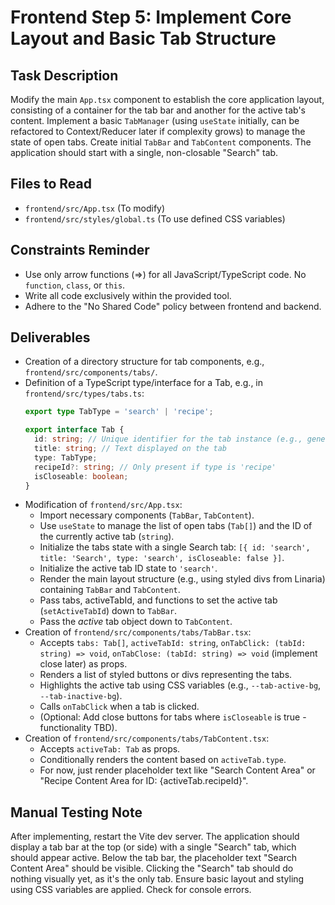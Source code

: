 # Frontend Step 5: Implement Core Layout and Basic Tab Structure

## Task Description
Modify the main `App.tsx` component to establish the core application layout, consisting of a container for the tab bar and another for the active tab's content. Implement a basic `TabManager` (using `useState` initially, can be refactored to Context/Reducer later if complexity grows) to manage the state of open tabs. Create initial `TabBar` and `TabContent` components. The application should start with a single, non-closable "Search" tab.

## Files to Read
*   `frontend/src/App.tsx` (To modify)
*   `frontend/src/styles/global.ts` (To use defined CSS variables)

## Constraints Reminder
*   Use only arrow functions (=>) for all JavaScript/TypeScript code. No `function`, `class`, or `this`.
*   Write all code exclusively within the provided tool.
*   Adhere to the "No Shared Code" policy between frontend and backend.

## Deliverables
*   Creation of a directory structure for tab components, e.g., `frontend/src/components/tabs/`.
*   Definition of a TypeScript type/interface for a Tab, e.g., in `frontend/src/types/tabs.ts`:
    ```typescript
    export type TabType = 'search' | 'recipe';

    export interface Tab {
      id: string; // Unique identifier for the tab instance (e.g., generated UUID or 'search' for the static one)
      title: string; // Text displayed on the tab
      type: TabType;
      recipeId?: string; // Only present if type is 'recipe'
      isCloseable: boolean;
    }
    ```
*   Modification of `frontend/src/App.tsx`:
    *   Import necessary components (`TabBar`, `TabContent`).
    *   Use `useState` to manage the list of open tabs (`Tab[]`) and the ID of the currently active tab (`string`).
    *   Initialize the tabs state with a single Search tab: `[{ id: 'search', title: 'Search', type: 'search', isCloseable: false }]`.
    *   Initialize the active tab ID state to `'search'`.
    *   Render the main layout structure (e.g., using styled divs from Linaria) containing `TabBar` and `TabContent`.
    *   Pass tabs, activeTabId, and functions to set the active tab (`setActiveTabId`) down to `TabBar`.
    *   Pass the *active* tab object down to `TabContent`.
*   Creation of `frontend/src/components/tabs/TabBar.tsx`:
    *   Accepts `tabs: Tab[]`, `activeTabId: string`, `onTabClick: (tabId: string) => void`, `onTabClose: (tabId: string) => void` (implement close later) as props.
    *   Renders a list of styled buttons or divs representing the tabs.
    *   Highlights the active tab using CSS variables (e.g., `--tab-active-bg`, `--tab-inactive-bg`).
    *   Calls `onTabClick` when a tab is clicked.
    *   (Optional: Add close buttons for tabs where `isCloseable` is true - functionality TBD).
*   Creation of `frontend/src/components/tabs/TabContent.tsx`:
    *   Accepts `activeTab: Tab` as props.
    *   Conditionally renders the content based on `activeTab.type`.
    *   For now, just render placeholder text like "Search Content Area" or "Recipe Content Area for ID: {activeTab.recipeId}".

## Manual Testing Note
After implementing, restart the Vite dev server. The application should display a tab bar at the top (or side) with a single "Search" tab, which should appear active. Below the tab bar, the placeholder text "Search Content Area" should be visible. Clicking the "Search" tab should do nothing visually yet, as it's the only tab. Ensure basic layout and styling using CSS variables are applied. Check for console errors.
